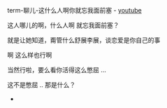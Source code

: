 
term-聊儿-这什么人啊你就忘我面前塞 - [youtube](https://youtu.be/k3_QFRMCV4c?t=8m10s)

这人哪儿的啊，什么人啊 就忘我面前塞？

就是让她知道，甭管什么舒展李展，谈恋爱是你自己的事

啊 这么样也行啊

当然行啦，要么看你活得这么憋屈 ...

这不是憋屈 .. 那是什么？



-
